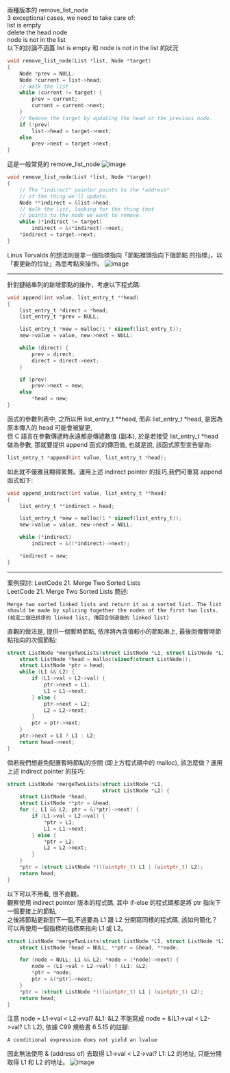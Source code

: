 兩種版本的 remove_list_node  
3 exceptional cases, we need to take care of:  
list is empty  
delete the head node  
node is not in the list  
以下的討論不涵蓋 list is empty 和 node is not in the list 的狀況
```c
void remove_list_node(List *list, Node *target)
{
    Node *prev = NULL;
    Node *current = list->head;
    // Walk the list
    while (current != target) {
        prev = current;
        current = current->next;
    }
    // Remove the target by updating the head or the previous node.
    if (!prev)
        list->head = target->next;
    else
        prev->next = target->next;
}
```
這是一般常見的 remove_list_node
![image](https://github.com/OuO333333/jserv-linux-kernel-internals-study/assets/37506309/6e6cb375-8932-4598-b3d9-0fa9d8cc5a54)
```c
void remove_list_node(List *list, Node *target)
{
    // The "indirect" pointer points to the *address*
    // of the thing we'll update.
    Node **indirect = &list->head;
    // Walk the list, looking for the thing that 
    // points to the node we want to remove.
    while (*indirect != target)
        indirect = &(*indirect)->next;
    *indirect = target->next;
}
```
Linus Torvalds 的想法則是拿一個指標指向「節點裡頭指向下個節點 的指標」，以「要更新的位址」為思考點來操作。
![image](https://github.com/OuO333333/jserv-linux-kernel-internals-study/assets/37506309/4d336e7a-3bae-41bd-9f97-9b764fa9182c)
  
-------------------------------------------------------------  
  
針對鏈結串列的新增節點的操作，考慮以下程式碼:
```c
void append(int value, list_entry_t **head)
{
    list_entry_t *direct = *head;
    list_entry_t *prev = NULL;

    list_entry_t *new = malloc(1 * sizeof(list_entry_t));
    new->value = value, new->next = NULL;

    while (direct) {
        prev = direct;           
        direct = direct->next;
    }

    if (prev)
        prev->next = new;
    else
        *head = new;
}
```
函式的參數列表中, 之所以用 list_entry_t **head, 而非 list_entry_t *head, 是因為原本傳入的 head 可能會被變更,  
但 C 語言在參數傳遞時永遠都是傳遞數值 (副本), 於是若接受 list_entry_t *head 做為參數, 那就要提供 append 函式的傳回值, 也就是說, 該函式原型宣告變為:
```c
list_entry_t *append(int value, list_entry_t *head);
```
如此就不優雅且顯得累贅。運用上述 indirect pointer 的技巧,我們可重寫 append 函式如下:
```c
void append_indirect(int value, list_entry_t **head)
{
    list_entry_t **indirect = head;

    list_entry_t *new = malloc(1 * sizeof(list_entry_t));
    new->value = value, new->next = NULL;

    while (*indirect)
        indirect = &((*indirect)->next);

    *indirect = new;
}
```
  
-------------------------------------------------------------  

案例探討: LeetCode 21. Merge Two Sorted Lists  
LeetCode 21. Merge Two Sorted Lists 簡述:  
```
Merge two sorted linked lists and return it as a sorted list. The list should be made by splicing together the nodes of the first two lists.
(給定二個已排序的 linked list, 傳回合併過後的 linked list)
```
直觀的做法是, 提供一個暫時節點, 依序將內含值較小的節點串上, 最後回傳暫時節點指向的次個節點:
```c
struct ListNode *mergeTwoLists(struct ListNode *L1, struct ListNode *L2) {
    struct ListNode *head = malloc(sizeof(struct ListNode));
    struct ListNode *ptr = head;
    while (L1 && L2) {
        if (L1->val < L2->val) {
            ptr->next = L1;
            L1 = L1->next;
        } else {
            ptr->next = L2;
            L2 = L2->next;
        }
        ptr = ptr->next;
    }
    ptr->next = L1 ? L1 : L2;
    return head->next;
}
```
倘若我們想避免配置暫時節點的空間 (即上方程式碼中的 malloc), 該怎麼做？運用上述 indirect pointer 的技巧:
```c
struct ListNode *mergeTwoLists(struct ListNode *L1,
                               struct ListNode *L2) { 
    struct ListNode *head;
    struct ListNode **ptr = &head;
    for (; L1 && L2; ptr = &(*ptr)->next) {
        if (L1->val < L2->val) {
            *ptr = L1;
            L1 = L1->next;
        } else {
            *ptr = L2;
            L2 = L2->next;
        }
    }
    *ptr = (struct ListNode *)((uintptr_t) L1 | (uintptr_t) L2);
    return head;
}
```
以下可以不用看, 很不直觀。  
觀察使用 indirect pointer 版本的程式碼, 其中 if-else 的程式碼都是將 ptr 指向下一個要接上的節點,  
之後將節點更新到下一個,不過要為 L1 跟 L2 分開寫同樣的程式碼, 該如何簡化？可以再使用一個指標的指標來指向 L1 或 L2。
```c
struct ListNode *mergeTwoLists(struct ListNode *L1, struct ListNode *L2) {
    struct ListNode *head = NULL, **ptr = &head, **node;

    for (node = NULL; L1 && L2; *node = (*node)->next) {
        node = (L1->val < L2->val) ? &L1: &L2;
        *ptr = *node;
        ptr = &(*ptr)->next;
    }
    *ptr = (struct ListNode *)((uintptr_t) L1 | (uintptr_t) L2);
    return head;
}
```
注意 node = L1->val < L2->val? &L1: &L2 不能寫成 node = &(L1->val < L2->val? L1: L2), 依據 C99 規格書 6.5.15 的註腳:
```
A conditional expression does not yield an lvalue
```
因此無法使用 & (address of) 去取得 L1->val < L2->val? L1: L2 的地址, 只能分開取得 L1 和 L2 的地址。
![image](https://github.com/OuO333333/jserv-linux-kernel-internals-study/assets/37506309/6797cc65-c37e-4bc3-af0b-7b0232b2dc14)
